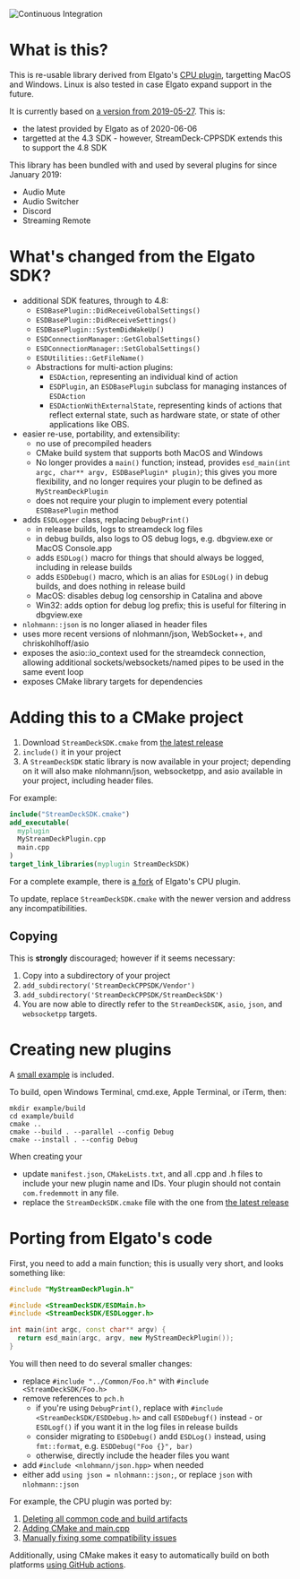 ![Continuous Integration](https://github.com/fredemmott/StreamDeck-CPPSDK/workflows/Continuous%20Integration/badge.svg)

# What is this?

This is re-usable library derived from Elgato's
[CPU plugin](https://github.com/elgatosf/streamdeck-cpu), targetting MacOS and Windows. Linux is also tested in case Elgato expand support in the future.

It is currently based on [a version from 2019-05-27](https://github.com/elgatosf/streamdeck-cpu/commit/0a9c2557fbe6f829f3456a272672f810291948b3). This is:
- the latest provided by Elgato as of 2020-06-06
- targetted at the 4.3 SDK - however, StreamDeck-CPPSDK extends this to support the 4.8 SDK

This library has been bundled with and used by several plugins for since January 2019:
- Audio Mute
- Audio Switcher
- Discord
- Streaming Remote

# What's changed from the Elgato SDK?

- additional SDK features, through to 4.8:
  - `ESDBasePlugin::DidReceiveGlobalSettings()`
  - `ESDBasePlugin::DidReceiveSettings()`
  - `ESDBasePlugin::SystemDidWakeUp()`
  - `ESDConnectionManager::GetGlobalSettings()`
  - `ESDConnectionManager::SetGlobalSettings()`
  - `ESDUtilities::GetFileName()`
  - Abstractions for multi-action plugins:
    - `ESDAction`, representing an individual kind of action
    - `ESDPlugin`, an `ESDBasePlugin` subclass for managing instances of
      `ESDAction`
    - `ESDActionWithExternalState`, representing kinds of actions that
      reflect external state, such as hardware state, or state of other
      applications like OBS.
- easier re-use, portability, and extensibility:
  - no use of precompiled headers
  - CMake build system that supports both MacOS and Windows
  - No longer provides a `main()` function; instead, provides
    `esd_main(int argc, char** argv, ESDBasePlugin* plugin)`; this
    gives you more flexibility, and no longer requires your plugin to be defined
    as `MyStreamDeckPlugin`
  - does not require your plugin to implement every potential `ESDBasePlugin` method
- adds `ESDLogger` class, replacing `DebugPrint()`
  - in release builds, logs to streamdeck log files
  - in debug builds, also logs to OS debug logs, e.g. dbgview.exe or MacOS
    Console.app
  - adds `ESDLog()` macro for things that should always be logged, including in
    release builds
  - adds `ESDDebug()` macro, which is an alias for `ESDLog()` in debug builds, and
    does nothing in release build
  - MacOS: disables debug log censorship in Catalina and above
  - Win32: adds option for debug log prefix; this is useful for filtering in
    dbgview.exe
- `nlohmann::json` is no longer aliased in header files
- uses more recent versions of nlohmann/json, WebSocket++, and chriskohlhoff/asio
- exposes the asio::io_context used for the streamdeck connection, allowing additional sockets/websockets/named pipes to be used in the same event loop
- exposes CMake library targets for dependencies

# Adding this to a CMake project

1. Download `StreamDeckSDK.cmake` from
[the latest release](https://github.com/fredemmott/StreamDeck-CPPSDK/releases/latest)
2. `include()` it in your project
3. A `StreamDeckSDK` static library is now available in your project; depending on it
   will also make nlohmann/json, websocketpp, and asio available in your project,
   including header files.

For example:

```cmake
include("StreamDeckSDK.cmake")
add_executable(
  myplugin
  MyStreamDeckPlugin.cpp
  main.cpp
)
target_link_libraries(myplugin StreamDeckSDK)
```

For a complete example, there is
[a fork](https://github.com/fredemmott/streamdeck-cpu) of Elgato's CPU plugin.

To update, replace `StreamDeckSDK.cmake` with the newer version and address any
incompatibilities.

## Copying

This is **strongly** discouraged; however if it seems necessary:

1. Copy into a subdirectory of your project
2. `add_subdirectory('StreamDeckCPPSDK/Vendor')`
3. `add_subdirectory('StreamDeckCPPSDK/StreamDeckSDK')`
4. You are now able to directly refer to the `StreamDeckSDK`, `asio`, `json`, and
  `websocketpp` targets.

# Creating new plugins

A [small example](example/) is included.

To build, open Windows Terminal, cmd.exe, Apple Terminal, or iTerm, then:

```
mkdir example/build
cd example/build
cmake ..
cmake --build . --parallel --config Debug
cmake --install . --config Debug
```

When creating your

- update `manifest.json`, `CMakeLists.txt`, and all .cpp and .h files to include your new plugin name and IDs. Your plugin should not contain `com.fredemmott` in any file.
- replace the `StreamDeckSDK.cmake` file with the one from
  [the latest release](https://github.com/fredemmott/StreamDeck-CPPSDK/releases/latest)

# Porting from Elgato's code

First, you need to add a main function; this is usually very short, and looks
something like:

```c++
#include "MyStreamDeckPlugin.h"

#include <StreamDeckSDK/ESDMain.h>
#include <StreamDeckSDK/ESDLogger.h>

int main(int argc, const char** argv) {
  return esd_main(argc, argv, new MyStreamDeckPlugin());
}
```

You will then need to do several smaller changes:
- replace `#include "../Common/Foo.h"` with `#include <StreamDeckSDK/Foo.h>`
- remove references to `pch.h`
  - if you're using `DebugPrint()`, replace with `#include <StreamDeckSDK/ESDDebug.h>`
    and call `ESDDebugf()` instead - or `ESDLogf()` if you want it in the log files
    in release builds
  - consider migrating to `ESDDebug()` andd `ESDLog()` instead, using `fmt::format`, e.g. `ESDDebug("Foo {}", bar)`
  - otherwise, directly include the header files you want
- add `#include <nlohmann/json.hpp>` when needed
- either add `using json = nlohmann::json;`, or replace `json` with `nlohmann::json`

For example, the CPU plugin was ported by:

1. [Deleting all common code and build artifacts](https://github.com/fredemmott/streamdeck-cpu/commit/fa8dd6f56bca64d168735d0314fc90c1fe93b4e3)
2. [Adding CMake and main.cpp](https://github.com/fredemmott/streamdeck-cpu/commit/c3ddaa0b7e53cc3ec38619ab9cc61e32e67a5512)
3. [Manually fixing some compatibility issues](https://github.com/fredemmott/streamdeck-cpu/commit/5ea8900eec8b07bd2d0428281326c66a0ca36737)

Additionally, using CMake makes it easy to automatically build on both platforms
[using GitHub actions](https://github.com/fredemmott/streamdeck-cpu/commit/8ad6e1c35868965651b583011c63b264b049f841).
